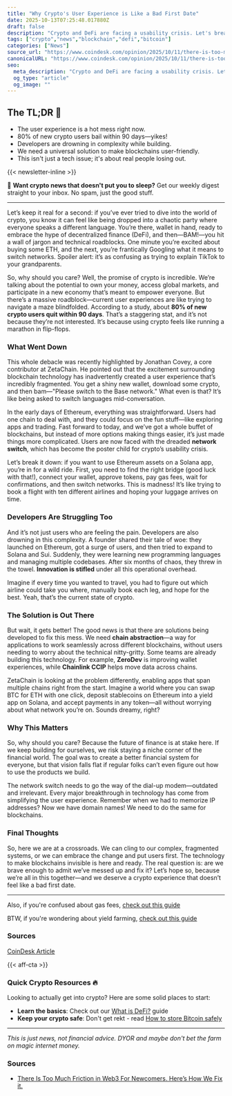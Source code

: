 ```yaml
---
title: "Why Crypto's User Experience is Like a Bad First Date"
date: 2025-10-13T07:25:48.017880Z
draft: false
description: "Crypto and DeFi are facing a usability crisis. Let's break down why newcomers are leaving and how we can fix it for everyone."
tags: ["crypto","news","blockchain","defi","bitcoin"]
categories: ["News"]
source_url: "https://www.coindesk.com/opinion/2025/10/11/there-is-too-much-friction-in-web3-for-newcomers-here-s-how-we-fix-it"
canonicalURL: "https://www.coindesk.com/opinion/2025/10/11/there-is-too-much-friction-in-web3-for-newcomers-here-s-how-we-fix-it"
seo:
  meta_description: "Crypto and DeFi are facing a usability crisis. Let's break down why newcomers are leaving and how we can fix it for everyone."
  og_type: "article"
  og_image: ""
---
```


## The TL;DR 📝

- The user experience is a hot mess right now.
- 80% of new crypto users bail within 90 days—yikes!
- Developers are drowning in complexity while building.
- We need a universal solution to make blockchains user-friendly.
- This isn't just a tech issue; it's about real people losing out.

{{< newsletter-inline >}}

📧 **Want crypto news that doesn't put you to sleep?** Get our weekly digest straight to your inbox. No spam, just the good stuff.

---

Let’s keep it real for a second: if you’ve ever tried to dive into the world of crypto, you know it can feel like being dropped into a chaotic party where everyone speaks a different language. You’re there, wallet in hand, ready to embrace the hype of decentralized finance (DeFi), and then—BAM!—you hit a wall of jargon and technical roadblocks. One minute you’re excited about buying some ETH, and the next, you’re frantically Googling what it means to switch networks. Spoiler alert: it’s as confusing as trying to explain TikTok to your grandparents.

So, why should you care? Well, the promise of crypto is incredible. We’re talking about the potential to own your money, access global markets, and participate in a new economy that’s meant to empower everyone. But there’s a massive roadblock—current user experiences are like trying to navigate a maze blindfolded. According to a study, about **80% of new crypto users quit within 90 days**. That’s a staggering stat, and it’s not because they’re not interested. It’s because using crypto feels like running a marathon in flip-flops.

### What Went Down

This whole debacle was recently highlighted by Jonathan Covey, a core contributor at ZetaChain. He pointed out that the excitement surrounding blockchain technology has inadvertently created a user experience that’s incredibly fragmented. You get a shiny new wallet, download some crypto, and then bam—"Please switch to the Base network." What even is that? It’s like being asked to switch languages mid-conversation.

In the early days of Ethereum, everything was straightforward. Users had one chain to deal with, and they could focus on the fun stuff—like exploring apps and trading. Fast forward to today, and we’ve got a whole buffet of blockchains, but instead of more options making things easier, it’s just made things more complicated. Users are now faced with the dreaded **network switch**, which has become the poster child for crypto’s usability crisis.

Let’s break it down: if you want to use Ethereum assets on a Solana app, you’re in for a wild ride. First, you need to find the right bridge (good luck with that!), connect your wallet, approve tokens, pay gas fees, wait for confirmations, and then switch networks. This is madness! It’s like trying to book a flight with ten different airlines and hoping your luggage arrives on time.

### Developers Are Struggling Too

And it’s not just users who are feeling the pain. Developers are also drowning in this complexity. A founder shared their tale of woe: they launched on Ethereum, got a surge of users, and then tried to expand to Solana and Sui. Suddenly, they were learning new programming languages and managing multiple codebases. After six months of chaos, they threw in the towel. **Innovation is stifled** under all this operational overhead.

Imagine if every time you wanted to travel, you had to figure out which airline could take you where, manually book each leg, and hope for the best. Yeah, that’s the current state of crypto.

### The Solution is Out There

But wait, it gets better! The good news is that there are solutions being developed to fix this mess. We need **chain abstraction**—a way for applications to work seamlessly across different blockchains, without users needing to worry about the technical nitty-gritty. Some teams are already building this technology. For example, **ZeroDev** is improving wallet experiences, while **Chainlink CCIP** helps move data across chains.

ZetaChain is looking at the problem differently, enabling apps that span multiple chains right from the start. Imagine a world where you can swap BTC for ETH with one click, deposit stablecoins on Ethereum into a yield app on Solana, and accept payments in any token—all without worrying about what network you’re on. Sounds dreamy, right?

### Why This Matters

So, why should you care? Because the future of finance is at stake here. If we keep building for ourselves, we risk staying a niche corner of the financial world. The goal was to create a better financial system for everyone, but that vision falls flat if regular folks can’t even figure out how to use the products we build.

The network switch needs to go the way of the dial-up modem—outdated and irrelevant. Every major breakthrough in technology has come from simplifying the user experience. Remember when we had to memorize IP addresses? Now we have domain names! We need to do the same for blockchains.

### Final Thoughts

So, here we are at a crossroads. We can cling to our complex, fragmented systems, or we can embrace the change and put users first. The technology to make blockchains invisible is here and ready. The real question is: are we brave enough to admit we’ve messed up and fix it? Let’s hope so, because we’re all in this together—and we deserve a crypto experience that doesn’t feel like a bad first date.

---

Also, if you're confused about gas fees, [check out this guide](/pages/ethereum-gas-fees-guide/)

BTW, if you're wondering about yield farming, [check out this guide](/pages/yield-farming-explained/)

### Sources
[CoinDesk Article](https://www.coindesk.com/opinion/2025/10/11/there-is-too-much-friction-in-web3-for-newcomers-here-s-how-we-fix-it)

{{< aff-cta >}}

### Quick Crypto Resources 🔥

Looking to actually get into crypto? Here are some solid places to start:
- **Learn the basics**: Check out our [What is DeFi?](/pages/what-is-defi/) guide
- **Keep your crypto safe**: Don't get rekt - read [How to store Bitcoin safely](/pages/how-to-store-bitcoin-safely/)


---

_This is just news, not financial advice. DYOR and maybe don't bet the farm on magic internet money._

### Sources
- [There Is Too Much Friction in Web3 For Newcomers. Here’s How We Fix it.](https://www.coindesk.com/opinion/2025/10/11/there-is-too-much-friction-in-web3-for-newcomers-here-s-how-we-fix-it)

